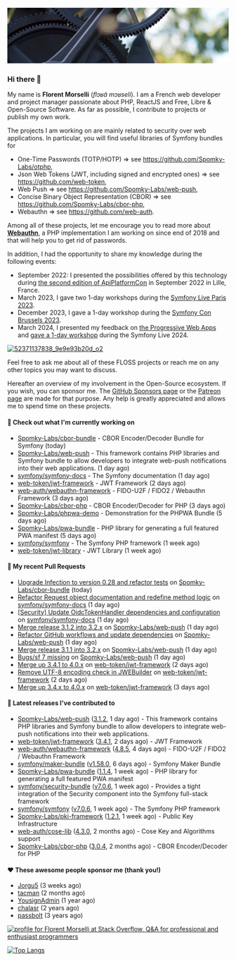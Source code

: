 ![Cover image](1.webp)

### Hi there 👋

My name is **Florent Morselli** (*flɔʁɑ̃ mɔʁseli*). I am a French web developer and project manager passionate about PHP, ReactJS and Free, Libre & Open-Source Software.
As far as possible, I contribute to projects or publish my own work.

The projects I am working on are mainly related to security over web applications. In particular, you will find useful libraries of Symfony bundles for
* One-Time Passwords (TOTP/HOTP) => see https://github.com/Spomky-Labs/otphp,
* Json Web Tokens (JWT, including signed and encrypted ones) => see https://github.com/web-token,
* Web Push => see https://github.com/Spomky-Labs/web-push,
* Concise Binary Object Representation (CBOR) => see https://github.com/Spomky-Labs/cbor-php,
* Webauthn => see https://github.com/web-auth.

Among all of these projects, let me encourage you to read more about [**Webauthn**](https://github.com/web-auth), a PHP implementation I am working on since end of 2018 and that will help you to get rid of passwords.

In addition, I had the opportunity to share my knowledge during the following events:

* September 2022: I presented the possibilities offered by this technology during [the second edition of ApiPlatformCon](https://youtu.be/Y2_0omg1CFk) in September 2022 in Lille, France.
* March 2023, I gave two 1-day workshops during the [Symfony Live Paris 2023](https://live.symfony.com/2023-paris/workshop/maximiser-la-securite-de-vos-applications-avec-le-bundle-security).
* December 2023, I gave a 1-day workshop during the [Symfony Con Brussels 2023](https://live.symfony.com/2023-brussels-con/workshop/road-to-safer-applications).
* March 2024, I presented my feedback on [the Progressive Web Apps](https://live.symfony.com/2024-paris/schedule/de-web-app-a-progressive-web-app) and [gave a 1-day workshop](https://live.symfony.com/2024-paris/workshop#securite-amelioree-et-webauthn-avec-symfony-2) during the Symfony Live 2024.

[![52371137838_9e9e93b20d_o2](https://user-images.githubusercontent.com/1091072/191684778-b9e26104-038d-45c2-a1b3-287233d15ecc.jpg)](https://api-platform.com/con/2022/conferences/webauthn-se-debarrasser-des-mots-de-passe-definitivement/)

Feel free to ask me about all of these FLOSS projects or reach me on any other topics you may want to discuss.

Hereafter an overview of my involvement in the Open-Source ecosystem.
If you wish, you can sponsor me. The [GitHub Sponsors page](https://github.com/sponsors/Spomky/) or the [Patreon page](https://www.patreon.com/FlorentMorselli) are made for that purpose. Any help is greatly appreciated and allows me to spend time on these projects.

#### 👷 Check out what I'm currently working on

- [Spomky-Labs/cbor-bundle](https://github.com/Spomky-Labs/cbor-bundle) - CBOR Encoder/Decoder Bundle for Symfony (today)
- [Spomky-Labs/web-push](https://github.com/Spomky-Labs/web-push) - This framework contains PHP libraries and Symfony bundle to allow developers to integrate web-push notifications into their web applications. (1 day ago)
- [symfony/symfony-docs](https://github.com/symfony/symfony-docs) - The Symfony documentation (1 day ago)
- [web-token/jwt-framework](https://github.com/web-token/jwt-framework) - JWT Framework (2 days ago)
- [web-auth/webauthn-framework](https://github.com/web-auth/webauthn-framework) - FIDO-U2F / FIDO2 / Webauthn Framework (3 days ago)
- [Spomky-Labs/cbor-php](https://github.com/Spomky-Labs/cbor-php) - CBOR Encoder/Decoder for PHP (3 days ago)
- [Spomky-Labs/phpwa-demo](https://github.com/Spomky-Labs/phpwa-demo) - Demonstration for the PHPWA Bundle (5 days ago)
- [Spomky-Labs/pwa-bundle](https://github.com/Spomky-Labs/pwa-bundle) - PHP library for generating a full featured PWA manifest (5 days ago)
- [symfony/symfony](https://github.com/symfony/symfony) - The Symfony PHP framework (1 week ago)
- [web-token/jwt-library](https://github.com/web-token/jwt-library) - JWT Library (1 week ago)

#### 🔨 My recent Pull Requests

- [Upgrade Infection to version 0.28 and refactor tests](https://github.com/Spomky-Labs/cbor-bundle/pull/31) on [Spomky-Labs/cbor-bundle](https://github.com/Spomky-Labs/cbor-bundle) (today)
- [Refactor Request object documentation and redefine method logic](https://github.com/symfony/symfony-docs/pull/19780) on [symfony/symfony-docs](https://github.com/symfony/symfony-docs) (1 day ago)
- [[Security] Update OidcTokenHandler dependencies and configuration](https://github.com/symfony/symfony-docs/pull/19779) on [symfony/symfony-docs](https://github.com/symfony/symfony-docs) (1 day ago)
- [Merge release 3.1.2 into 3.2.x](https://github.com/Spomky-Labs/web-push/pull/38) on [Spomky-Labs/web-push](https://github.com/Spomky-Labs/web-push) (1 day ago)
- [Refactor GitHub workflows and update dependencies](https://github.com/Spomky-Labs/web-push/pull/37) on [Spomky-Labs/web-push](https://github.com/Spomky-Labs/web-push) (1 day ago)
- [Merge release 3.1.1 into 3.2.x](https://github.com/Spomky-Labs/web-push/pull/36) on [Spomky-Labs/web-push](https://github.com/Spomky-Labs/web-push) (1 day ago)
- [Bugs/sf 7 missing](https://github.com/Spomky-Labs/web-push/pull/35) on [Spomky-Labs/web-push](https://github.com/Spomky-Labs/web-push) (1 day ago)
- [Merge up 3.4.1 to 4.0.x](https://github.com/web-token/jwt-framework/pull/555) on [web-token/jwt-framework](https://github.com/web-token/jwt-framework) (2 days ago)
- [Remove UTF-8 encoding check in JWEBuilder](https://github.com/web-token/jwt-framework/pull/554) on [web-token/jwt-framework](https://github.com/web-token/jwt-framework) (2 days ago)
- [Merge up 3.4.x to 4.0.x](https://github.com/web-token/jwt-framework/pull/551) on [web-token/jwt-framework](https://github.com/web-token/jwt-framework) (3 days ago)

#### 🔭 Latest releases I've contributed to

- [Spomky-Labs/web-push](https://github.com/Spomky-Labs/web-push) ([3.1.2](https://github.com/Spomky-Labs/web-push/releases/tag/3.1.2), 1 day ago) - This framework contains PHP libraries and Symfony bundle to allow developers to integrate web-push notifications into their web applications.
- [web-token/jwt-framework](https://github.com/web-token/jwt-framework) ([3.4.1](https://github.com/web-token/jwt-framework/releases/tag/3.4.1), 2 days ago) - JWT Framework
- [web-auth/webauthn-framework](https://github.com/web-auth/webauthn-framework) ([4.8.5](https://github.com/web-auth/webauthn-framework/releases/tag/4.8.5), 4 days ago) - FIDO-U2F / FIDO2 / Webauthn Framework
- [symfony/maker-bundle](https://github.com/symfony/maker-bundle) ([v1.58.0](https://github.com/symfony/maker-bundle/releases/tag/v1.58.0), 6 days ago) - Symfony Maker Bundle
- [Spomky-Labs/pwa-bundle](https://github.com/Spomky-Labs/pwa-bundle) ([1.1.4](https://github.com/Spomky-Labs/pwa-bundle/releases/tag/1.1.4), 1 week ago) - PHP library for generating a full featured PWA manifest
- [symfony/security-bundle](https://github.com/symfony/security-bundle) ([v7.0.6](https://github.com/symfony/security-bundle/releases/tag/v7.0.6), 1 week ago) - Provides a tight integration of the Security component into the Symfony full-stack framework
- [symfony/symfony](https://github.com/symfony/symfony) ([v7.0.6](https://github.com/symfony/symfony/releases/tag/v7.0.6), 1 week ago) - The Symfony PHP framework
- [Spomky-Labs/pki-framework](https://github.com/Spomky-Labs/pki-framework) ([1.2.1](https://github.com/Spomky-Labs/pki-framework/releases/tag/1.2.1), 1 week ago) - Public Key Infrastructure
- [web-auth/cose-lib](https://github.com/web-auth/cose-lib) ([4.3.0](https://github.com/web-auth/cose-lib/releases/tag/4.3.0), 2 months ago) - Cose Key and Algorithms support
- [Spomky-Labs/cbor-php](https://github.com/Spomky-Labs/cbor-php) ([3.0.4](https://github.com/Spomky-Labs/cbor-php/releases/tag/3.0.4), 2 months ago) - CBOR Encoder/Decoder for PHP

#### ❤️ These awesome people sponsor me (thank you!)

- [Jorgu5](https://github.com/Jorgu5) (3 weeks ago)
- [tacman](https://github.com/tacman) (2 months ago)
- [YousignAdmin](https://github.com/YousignAdmin) (1 year ago)
- [chalasr](https://github.com/chalasr) (2 years ago)
- [passbolt](https://github.com/passbolt) (3 years ago)

<a href="https://stackoverflow.com/users/2157818/florent-morselli"><img src="https://stackoverflow.com/users/flair/2157818.png" width="208" height="58" alt="profile for Florent Morselli at Stack Overflow, Q&amp;A for professional and enthusiast programmers" title="profile for Florent Morselli at Stack Overflow, Q&amp;A for professional and enthusiast programmers"></a>

[![Top Langs](https://wakatime.com/share/@Spomky/aa41d408-c524-4a5f-936d-0b9446698abd.svg)](https://wakatime.com/@Spomky)
